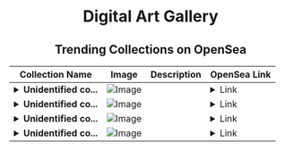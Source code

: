 <div align="center">

# Digital Art Gallery

## Trending Collections on OpenSea

| Collection Name                       | Image                                                                                     | Description                       | OpenSea Link                                                                                          |
|---------------------------------------|-------------------------------------------------------------------------------------------|-----------------------------------|--------------------------------------------------------------------------------------------------------|
| **<details><summary>Unidentified co...</summary>Unidentified contract 09fc6f40-6868-419b-af48-d64b8ec1028a</details>** | ![Image](https://i.seadn.io/s/raw/files/e86404459f0a28661c41bd910f8b5899.png?w=500&auto=format?w=200&auto=format) |  | <details><summary>Link</summary>[Unidentified contract 09fc6f40-6868-419b-af48-d64b8ec1028a](https://opensea.io/collection/unidentified-contract-09fc6f40-6868-419b-af48-d64b)</details> |
| **<details><summary>Unidentified co...</summary>Unidentified contract ba6005ad-29e9-43db-8de3-5ac762ca0817</details>** | ![Image](https://i.seadn.io/s/raw/files/0fe3187723bd147c44864df73a0114d8.gif?w=500&auto=format?w=200&auto=format) |  | <details><summary>Link</summary>[Unidentified contract ba6005ad-29e9-43db-8de3-5ac762ca0817](https://opensea.io/collection/unidentified-contract-ba6005ad-29e9-43db-8de3-5ac7)</details> |
| **<details><summary>Unidentified co...</summary>Unidentified contract 9ce57f2b-f583-4776-914f-57ae61a7f45b</details>** | ![Image](https://i.seadn.io/s/raw/files/e86404459f0a28661c41bd910f8b5899.png?w=500&auto=format?w=200&auto=format) |  | <details><summary>Link</summary>[Unidentified contract 9ce57f2b-f583-4776-914f-57ae61a7f45b](https://opensea.io/collection/unidentified-contract-9ce57f2b-f583-4776-914f-57ae)</details> |
| **<details><summary>Unidentified co...</summary>Unidentified contract 26e1ab49-4917-4c4f-a861-b0d6f9b8e65c</details>** | ![Image](https://i.seadn.io/s/raw/files/0fe3187723bd147c44864df73a0114d8.gif?w=500&auto=format?w=200&auto=format) |  | <details><summary>Link</summary>[Unidentified contract 26e1ab49-4917-4c4f-a861-b0d6f9b8e65c](https://opensea.io/collection/unidentified-contract-26e1ab49-4917-4c4f-a861-b0d6)</details> |

</div>